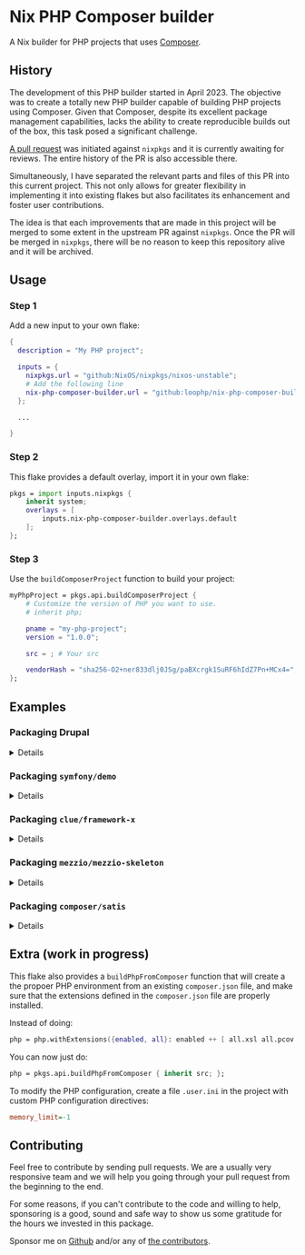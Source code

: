# Nix PHP Composer builder

A Nix builder for PHP projects that uses [Composer](https://getcomposer.org/).

## History

The development of this PHP builder started in April 2023.
The objective was to create a totally new PHP builder capable of building PHP
projects using Composer. Given that Composer, despite its excellent package
management capabilities, lacks the ability to create reproducible builds out of
the box, this task posed a significant challenge.

[A pull request](https://github.com/NixOS/nixpkgs/pull/225401) was initiated
against `nixpkgs` and it is currently awaiting for reviews. The entire history
of the PR is also accessible there.

Simultaneously, I have separated the relevant parts and files of this PR into
this current project. This not only allows for greater flexibility in
implementing it into existing flakes but also facilitates its enhancement and
foster user contributions.

The idea is that each improvements that are made in this project will be merged
to some extent in the upstream PR against `nixpkgs`. Once the PR will be merged
in `nixpkgs`, there will be no reason to keep this repository alive and it will
be archived.

## Usage

### Step 1

Add a new input to your own flake:

```nix
{
  description = "My PHP project";

  inputs = {
    nixpkgs.url = "github:NixOS/nixpkgs/nixos-unstable";
    # Add the following line
    nix-php-composer-builder.url = "github:loophp/nix-php-composer-builder";
  };

  ...

}
```

### Step 2

This flake provides a default overlay, import it in your own flake:

```nix
pkgs = import inputs.nixpkgs {
    inherit system;
    overlays = [
        inputs.nix-php-composer-builder.overlays.default
    ];
};
```

### Step 3

Use the `buildComposerProject` function to build your project:

```nix
myPhpProject = pkgs.api.buildComposerProject {
    # Customize the version of PHP you want to use.
    # inherit php;

    pname = "my-php-project";
    version = "1.0.0";

    src = ; # Your src

    vendorHash = "sha256-O2+ner833dlj0JSg/paBXcrgk1SuRF6hIdZ7Pn+MCx4=";
};
```

## Examples

### Packaging Drupal

<details>

```nix
drupal = pkgs.api.buildComposerProject {
  pname = "drupal";
  version = "11.x-dev";

  src = pkgs.fetchFromGitHub {
    owner = "drupal";
    repo = "drupal";
    rev = "aec9cf8ca15958546b882f8eb371080dbd39b9ed";
    hash = "sha256-GzGm1X5uKCqkKowWCce7xOjgGa9uDzywSMGJlorNLlY=";
  };

  vendorHash = "sha256-CJtf7r3EhjZTL2vKGXokqy1+uONNq+bA+wGrDmeqIRs=";
};
```

</details>

### Packaging `symfony/demo`

<details>

```nix
symfony-demo = pkgs.api.buildComposerProject {
  pname = "symfony-demo";
  version = "2.3.0-dev";

  src = pkgs.fetchFromGitHub {
    owner = "symfony";
    repo = "demo";
    rev = "e8a754777bd400ecf87e8c6eeea8569d4846d357";
    hash = "sha256-ZG0O8O4X5t/GkAVKhcedd3P7WXYiZ0asMddX1XfUVR4=";
  };

  vendorHash = "sha256-Nv9pRQJ2Iij1IxPNcCk732Q79FWB/ARJRvjPVVyLMEc=";
};
```

</details>

### Packaging `clue/framework-x`

<details>

```nix
clue-framework-x = pkgs.api.buildComposerProject {
  pname = "clue-framework-x";
  version = "1.0.0-dev";

  src = pkgs.fetchFromGitHub {
    owner = "clue";
    repo = "framework-x";
    rev = "277e9a582c90042e3e32c7ef045123848ef147fc";
    hash = "sha256-wtMJcNwxvqGKtrr8Ak4ON4b9jMwBGlBUs+S2M8iSHf4=";
  };

  vendorHash = "sha256-ULgZtwT1D371MaeUpEwiS1BQvw22y4/rZsPJ5+HFdhQ=";
};
```

</details>

### Packaging `mezzio/mezzio-skeleton`

<details>

```nix
mezzio-skeleton = pkgs.api.buildComposerProject {
  pname = "mezzio-skeleton";
  version = "3.15.0-dev";

  src = pkgs.fetchFromGitHub {
    owner = "mezzio";
    repo = "mezzio-skeleton";
    rev = "2eb90de8cd7b8efb1b31d505385ce92c17153608";
    hash = "sha256-D3jmCcYXpH92r6yvn/2SlQ1G9yd/izHJjcYfunk/jjA=";
  };

  vendorHash = "sha256-YYBQ+AV8b8xozJpemjfnTrbY8sWgP8BBp59RLCFHfpc=";
};
```

</details>

### Packaging `composer/satis`

<details>

```nix
satis = pkgs.api.buildComposerProject {
  pname = "satis";
  version = "3.0.0-dev";

  src = pkgs.fetchFromGitHub {
    owner = "composer";
    repo = "satis";
    rev = "23fdf4c1893567c6e46a2cc7fcc868b913f03b28";
    hash = "sha256-UMf9/UQl7lK+AG58lBBFkJMpklooWJ4vpAX5ibciFJI=";
  };

  vendorHash = "sha256-TNBPGY58KVamNWuuNcz/RggurDlMWZicrZNVFyel0w8=";
};
```

</details>

## Extra (work in progress)

This flake also provides a `buildPhpFromComposer` function that will create a
the propoer PHP environment from an existing `composer.json` file, and make sure
that the extensions defined in the `composer.json` file are properly installed.

Instead of doing:

```nix
php = php.withExtensions({enabled, all}: enabled ++ [ all.xsl all.pcov ]);
```

You can now just do:

```nix
php = pkgs.api.buildPhpFromComposer { inherit src; };
```

To modify the PHP configuration, create a file `.user.ini` in the project with
custom PHP configuration directives:

```ini
memory_limit=-1
```

## Contributing

Feel free to contribute by sending pull requests. We are a usually very
responsive team and we will help you going through your pull request from the
beginning to the end.

For some reasons, if you can't contribute to the code and willing to help,
sponsoring is a good, sound and safe way to show us some gratitude for the hours
we invested in this package.

Sponsor me on [Github][github sponsors link] and/or any of [the
contributors][6].

[github sponsors link]: https://github.com/sponsors/drupol
[6]: https://github.com/loophp/collection/graphs/contributors

